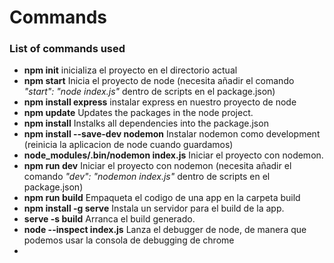 # Commands

### List of commands used
- <b>npm init</b> inicializa el proyecto en el directorio actual
- <b>npm start</b> Inicia el proyecto de node (necesita añadir el comando <i>"start": "node index.js"</i> dentro de scripts en el package.json)
- <b>npm install express</b> instalar express en nuestro proyecto de node
- <b>npm update</b> Updates the packages in the node project.
- <b>npm install</b> Instalks all dependencies into the package.json
- <b>npm install --save-dev nodemon</b> Instalar nodemon como development (reinicia la aplicacion de node cuando guardamos)
- <b>node_modules/.bin/nodemon index.js</b> Iniciar el proyecto con nodemon.
- <b>npm run dev</b> Iniciar el proyecto con nodemon (necesita añadir el comando <i>"dev": "nodemon index.js"</i> dentro de scripts en el package.json)
- <b>npm run build</b> Empaqueta el codigo de una app en la carpeta build
- <b>npm install -g serve</b> Instala un servidor para el build de la app.
- <b>serve -s build</b> Arranca el build generado. 
- <b>node --inspect index.js</b> Lanza el debugger de node, de manera que podemos usar la consola de debugging de chrome
- <b></b>